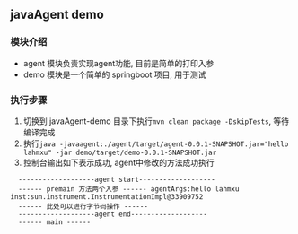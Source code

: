 ## javaAgent demo
### 模块介绍
- agent 模块负责实现agent功能, 目前是简单的打印入参
- demo 模块是一个简单的 springboot 项目, 用于测试
  
### 执行步骤
1. 切换到 javaAgent-demo 目录下执行`mvn clean package -DskipTests`, 等待编译完成
2. 执行`java -javaagent:./agent/target/agent-0.0.1-SNAPSHOT.jar="hello lahmxu" -jar demo/target/demo-0.0.1-SNAPSHOT.jar`
3. 控制台输出如下表示成功, agent中修改的方法成功执行
  ```log
    -------------------agent start-------------------
    ------ premain 方法两个入参 ------ agentArgs:hello lahmxu inst:sun.instrument.InstrumentationImpl@33909752
    ------ 此处可以进行字节码操作 ------ 
    -------------------agent end-------------------
    ------ main ------
  ```